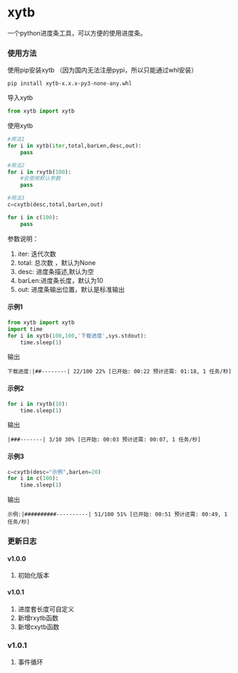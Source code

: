 # xytb
一个python进度条工具，可以方便的使用进度条。

### 使用方法
使用pip安装xytb
（因为国内无法注册pypi，所以只能通过whl安装）
``` 
pip install xytb-x.x.x-py3-none-any.whl
````
导入xytb
```  python
from xytb import xytb
```
使用xytb
``` python
#用法1
for i in xytb(iter,total,barLen,desc,out):
    pass

#用法2
for i in rxytb(100):
    #会使用默认参数
    pass

#用法3
c=cxytb(desc,total,barLen,out)

for i in c(100):
    pass

```
参数说明：  
1. iter: 迭代次数
2. total: 总次数 ，默认为None
3. desc: 进度条描述,默认为空
4. barLen:进度条长度，默认为10
5. out: 进度条输出位置，默认是标准输出

#### 示例1
``` python
from xytb import xytb
import time
for i in xytb(100,100,'下载进度',sys.stdout):
    time.sleep(1)

```
输出
``` 
下载进度:|##--------| 22/100 22% [已开始: 00:22 预计还需: 01:18, 1 任务/秒]

```

#### 示例2
``` python
for i in rxytb(10):
    time.sleep(1)
```
输出
```
|###-------| 3/10 30% [已开始: 00:03 预计还需: 00:07, 1 任务/秒]
```

#### 示例3
``` python
c=cxytb(desc="示例",barLen=20)
for i in c(100):
    time.sleep(1)

```

输出

```
示例:|##########----------| 51/100 51% [已开始: 00:51 预计还需: 00:49, 1 任务/秒]
```


### 更新日志
#### v1.0.0
1. 初始化版本
####  v1.0.1
1. 进度套长度可自定义
2. 新增rxytb函数
3. 新增cxytb函数
### v1.0.1
1. 事件循环




